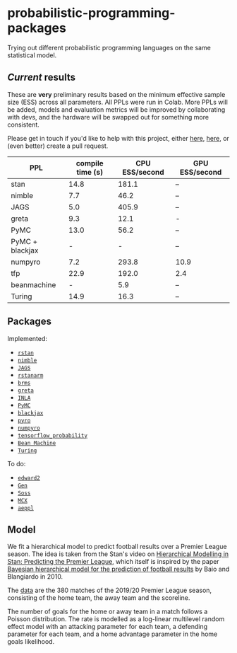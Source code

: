 # probabilistic-programming-packages
Trying out different probabilistic programming languages on the same statistical model.

## _Current_ results
These are __very__ preliminary results based on the minimum effective sample size (ESS) across all parameters. All PPLs were run in Colab. More PPLs will be added, models and evaluation metrics will be improved by collaborating with devs, and the hardware will be swapped out for something more consistent.

Please get in touch if you'd like to help with this project, either [here](mailto:theoaorashid@gmail.com?subject=ppl%20project), [here](https://twitter.com/theorashid), or (even better) create a pull request.

PPL             | compile time (s) | CPU ESS/second | GPU ESS/second
--------------- | ---------------- | -------------- | --------------
stan            | 14.8             | 181.1          | –
nimble          | 7.7              | 46.2           | –
JAGS            | 5.0              | 405.9          | –
greta           | 9.3              | 12.1           | -
PyMC            | 13.0             | 56.2           | –
PyMC + blackjax | -                | -              | –
numpyro         | 7.2              | 293.8          | 10.9
tfp             | 22.9             | 192.0          | 2.4
beanmachine     | -                | 5.9            | –
Turing          | 14.9             | 16.3           | –

## Packages
Implemented:
- [`rstan`](https://mc-stan.org/rstan/)
- [`nimble`](https://r-nimble.org)
- [`JAGS`](https://mcmc-jags.sourceforge.io)
- [`rstanarm`](https://mc-stan.org/rstanarm/)
- [`brms`](https://paul-buerkner.github.io/brms/)
- [`greta`](https://greta-stats.org)
- [`INLA`](https://www.r-inla.org)
- [`PyMC`](http://docs.pymc.io)
- [`blackjax`](https://blackjax-devs.github.io/blackjax/)
- [`pyro`](http://pyro.ai)
- [`numpyro`](http://num.pyro.ai/)
- [`tensorflow_probability`](https://www.tensorflow.org/probability/)
- [`Bean Machine`](https://beanmachine.org/)
- [`Turing`](https://turing.ml/)

To do:
- [`edward2`](https://github.com/google/edward2)
- [`Gen`](https://www.gen.dev)
- [`Soss`](https://cscherrer.github.io/Soss.jl/stable/)
- [`MCX`](https://github.com/rlouf/mcx)
- [`aeppl`](https://github.com/aesara-devs/aeppl)

## Model
We fit a hierarchical model to predict football results over a Premier League season. The idea is taken from the Stan's video on [Hierarchical Modelling in Stan: Predicting the Premier League](https://www.youtube.com/watch?v=dNZQrcAjgXQ), which itself is inspired by the paper [Bayesian hierarchical model for the prediction of
football results](https://discovery.ucl.ac.uk/id/eprint/16040/1/16040.pdf) by Baio and Blangiardo in 2010.

The [data](https://github.com/openfootball/england) are the 380 matches of the 2019/20 Premier League season, consisting of the home team, the away team and the scoreline.

The number of goals for the home or away team in a match follows a Poisson distribution. The rate is modelled as a log-linear multilevel random effect model with an attacking parameter for each team, a defending parameter for each team, and a home advantage parameter in the home goals likelihood.
